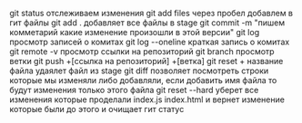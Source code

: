 git status отслеживаем изменения
git add files через пробел добавлем в гит файлы
git add . добавляет все файлы в stage
git commit -m "пишем комметарий какие изменение произошли в этой версии"
git log просмотр записей о комитах
git log --oneline краткая запись о комитах
git remote -v просмотр ссылки на репозиторий
git branch просмотр ветки
git push +[ссылка на репозиторий] +[ветка]
git reset + название файла удаялет файл из stage
git diff позволяет посмотреть строки которые мы изменяли либо добавляли, если добавить имя файла то будут изменения только этого файла
git reset --hard уберет все изменения которые проделали index.js index.html и вернет изменение которые были до этого и очищает гит статус